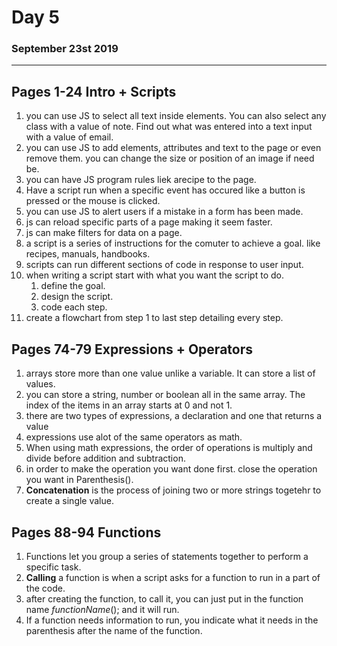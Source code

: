  # Day 5
### September 23st 2019             

------




## Pages 1-24 Intro + Scripts

1. you can use JS to select all text inside elements. You can also select any class with a value of note. Find out what was entered into a text input with a value of email.
2. you can use JS to add elements, attributes and text to the page or even remove them. you can change the size or position of an image if need be. 
3. you can have JS program rules liek arecipe to the page. 
4. Have a script run when a specific event has occured like a button is pressed or the mouse is clicked. 
5. you can use JS to alert users if a mistake in a form has been made. 
6. js can reload specific parts of a page making it seem faster. 
7. js can make filters for data on a page. 
8. a script is a series of instructions for the comuter to achieve a goal. like recipes, manuals, handbooks.
9. scripts can run different sections of code in response to user input.
10. when writing a script start with what you want the script to do. 
    1. define the goal.
    2. design the script.
    3. code each step. 
11. create a flowchart from step 1 to last step detailing every step. 

## Pages 74-79 Expressions + Operators

1. arrays store more than one value unlike a variable. It can store a list of values. 
2. you can store a string, number or boolean all in the same array. The index of the items in an array starts at 0 and not 1. 
3. there are two types of expressions, a declaration and one that returns a value
4. expressions use alot of the same operators as math. 
5. When using math expressions, the order of operations is multiply and divide before addition and subtraction.
6. in order to make the operation you want done first. close the operation you want in Parenthesis(). 
7. **Concatenation** is the process of joining two or more strings togetehr to create a single value. 

## Pages 88-94 Functions

1. Functions let you group a series of statements together to perform a specific task.
2. **Calling** a function is when a script asks for a function to run in a part of the code. 
3. after creating the function, to call it, you can just put in the function name  _functionName_(); and it will run. 
4. If a function needs information to run, you indicate what it needs in the parenthesis after the name of the function.  